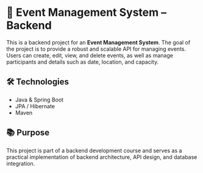 # 📅 Event Management System – Backend

This is a backend project for an **Event Management System**. The goal of the project is to provide a robust and scalable API for managing events. Users can create, edit, view, and delete events, as well as manage participants and details such as date, location, and capacity.

## 🛠️ Technologies

- Java & Spring Boot
- JPA / Hibernate
- Maven

## 📚 Purpose

This project is part of a backend development course and serves as a practical implementation of backend architecture, API design, and database integration.
